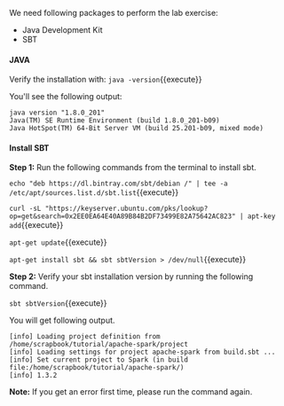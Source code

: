 We need following packages to perform the lab exercise: 
- Java Development Kit
- SBT


#### JAVA
Verify the installation with: `java -version`{{execute}} 

You'll see the following output:

```
java version "1.8.0_201"
Java(TM) SE Runtime Environment (build 1.8.0_201-b09)
Java HotSpot(TM) 64-Bit Server VM (build 25.201-b09, mixed mode)
```


#### Install SBT

**Step 1:** Run the following commands from the terminal to install sbt.

`echo "deb https://dl.bintray.com/sbt/debian /" | tee -a /etc/apt/sources.list.d/sbt.list`{{execute}} 

`curl -sL "https://keyserver.ubuntu.com/pks/lookup?op=get&search=0x2EE0EA64E40A89B84B2DF73499E82A75642AC823" | apt-key add`{{execute}} 

`apt-get update`{{execute}} 

`apt-get install sbt && sbt sbtVersion > /dev/null`{{execute}} 

**Step 2:** Verify your sbt installation version by running the following command.	

`sbt sbtVersion`{{execute}}	

You will get following output.

```	
[info] Loading project definition from /home/scrapbook/tutorial/apache-spark/project	
[info] Loading settings for project apache-spark from build.sbt ...	
[info] Set current project to Spark (in build file:/home/scrapbook/tutorial/apache-spark/)	
[info] 1.3.2
```

**Note:** If you get an error first time, please run the command again.